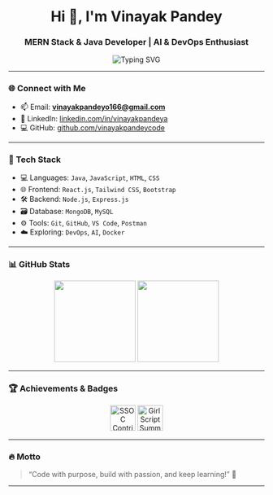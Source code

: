<h1 align="center">Hi 👋, I'm Vinayak Pandey</h1>
<h3 align="center">MERN Stack & Java Developer | AI & DevOps Enthusiast</h3>

<p align="center">
  <img src="https://readme-typing-svg.demolab.com?font=Fira+Code&size=22&pause=1000&color=00BFFF&width=435&lines=Exploring+AI+%26+DevOps;Full+Stack+Web+Developer;Java+DSA+Practitioner;Tech+Enthusiast+%F0%9F%94%A5" alt="Typing SVG" />
</p>

---

### 🌐 Connect with Me
- 📫 Email: **vinayakpandeyo166@gmail.com**
- 💼 LinkedIn: [linkedin.com/in/vinayakpandeya](https://linkedin.com/in/vinayakpandeya)
- 💻 GitHub: [github.com/vinayakpandeycode](https://github.com/vinayakpandeycode)

---

### 🚀 Tech Stack

- 💻 Languages: `Java`, `JavaScript`, `HTML`, `CSS`
- 🌐 Frontend: `React.js`, `Tailwind CSS`, `Bootstrap`
- 🛠️ Backend: `Node.js`, `Express.js`
- 🗃️ Database: `MongoDB`, `MySQL`
- ⚙️ Tools: `Git`, `GitHub`, `VS Code`, `Postman`
- ☁️ Exploring: `DevOps`, `AI`, `Docker`

---

### 📊 GitHub Stats

<p align="center">
  <img src="https://github-readme-stats.vercel.app/api?username=vinayakpandeycode&show_icons=true&theme=radical" height="160"/>
  <img src="https://github-readme-stats.vercel.app/api/top-langs/?username=vinayakpandeycode&layout=compact&theme=radical" height="160"/>
</p>

---

### 🏆 Achievements & Badges

<p align="center">
  <img src="https://user-images.githubusercontent.com/00000000/ssoc-badge.png" height="50" alt="SSOC Contributor Badge"/>
  <img src="https://user-images.githubusercontent.com/00000000/girlscript-badge.png" height="50" alt="GirlScript Summer of Code Badge"/>
</p>

---

### 🔥 Motto

> “Code with purpose, build with passion, and keep learning!” 💪

---

